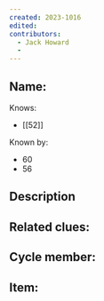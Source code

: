 ```yaml
---
created: 2023-1016
edited:
contributors:
  - Jack Howard
  - 
---
```


Name:
- 

Knows:
- [[52]]

Known by:
- 60
- 56

Description
- 

Related clues:
- 
Cycle member:
- 
Item:
- 




